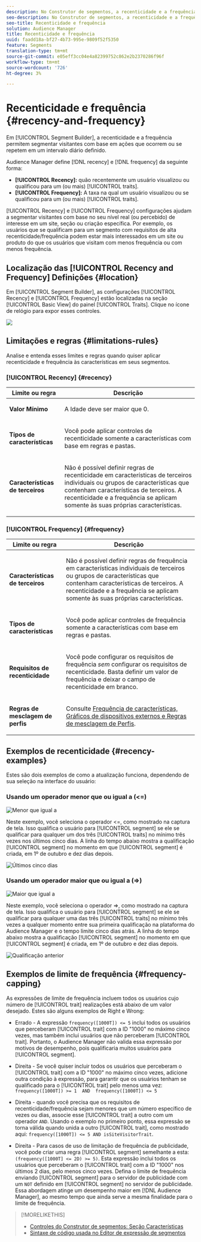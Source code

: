 ```yaml
---
description: No Construtor de segmentos, a recenticidade e a frequência permitem segmentar visitantes com base em ações que ocorrem ou se repetem em um intervalo diário definido.
seo-description: No Construtor de segmentos, a recenticidade e a frequência permitem segmentar visitantes com base em ações que ocorrem ou se repetem em um intervalo diário definido.
seo-title: Recenticidade e frequência
solution: Audience Manager
title: Recenticidade e frequência
uuid: faadd18a-bf27-4b73-995e-9809f52f5350
feature: Segments
translation-type: tm+mt
source-git-commit: e05eff3cc04e4a82399752c862e2b2370286f96f
workflow-type: tm+mt
source-wordcount: '726'
ht-degree: 3%

---
```



# Recenticidade e frequência {#recency-and-frequency}

Em [!UICONTROL Segment Builder], a recenticidade e a frequência permitem segmentar visitantes com base em ações que ocorrem ou se repetem em um intervalo diário definido.

Audience Manager define [!DNL recency] e [!DNL frequency] da seguinte forma:

* **[!UICONTROL Recency]:** quão recentemente um usuário visualizou ou qualificou para um (ou mais)  [!UICONTROL traits].
* **[!UICONTROL Frequency]:** A taxa na qual um usuário visualizou ou se qualificou para um (ou mais)  [!UICONTROL traits].

[!UICONTROL Recency] e  [!UICONTROL Frequency] configurações ajudam a segmentar visitantes com base no seu nível real (ou percebido) de interesse em um site, seção ou criação específica. Por exemplo, os usuários que se qualificam para um segmento com requisitos de alta recenticidade/frequência podem estar mais interessados em um site ou produto do que os usuários que visitam com menos frequência ou com menos frequência.

## Localização das [!UICONTROL Recency and Frequency] Definições {#location}

Em [!UICONTROL Segment Builder], as configurações [!UICONTROL Recency] e [!UICONTROL Frequency] estão localizadas na seção [!UICONTROL Basic View] do painel [!UICONTROL Traits]. Clique no ícone de relógio para expor esses controles.

![](assets/recency_frequency.png)

## Limitações e regras {#limitations-rules}

Analise e entenda esses limites e regras quando quiser aplicar recenticidade e frequência às características em seus segmentos.

### [!UICONTROL Recency] {#recency}

<table id="table_026064124C694D75B7A960457D50170B"> 
 <thead> 
  <tr> 
   <th colname="col1" class="entry"> Limite ou regra </th> 
   <th colname="col2" class="entry"> Descrição </th> 
  </tr> 
 </thead>
 <tbody> 
  <tr> 
   <td colname="col1"> <p> <b>Valor Mínimo</b> </p> </td> 
   <td colname="col2"> <p>A Idade deve ser maior que 0. </p> </td> 
  </tr>
  <tr> 
   <td colname="col1"> <p> <b>Tipos de características</b> </p> </td> 
   <td colname="col2"> <p>Você pode aplicar controles de recenticidade somente a características com base em regras e pastas. </p> </td> 
  </tr> 
  <tr> 
   <td colname="col1"> <p> <b>Características de terceiros</b> </p> </td> 
   <td colname="col2"> <p>Não é possível definir regras de recenticidade em características de terceiros individuais ou grupos de características que contenham características de terceiros. A recenticidade e a frequência se aplicam somente às suas próprias características. </p> </td> 
  </tr> 
 </tbody> 
</table>

### [!UICONTROL Frequency] {#frequency}

<table id="table_EBD621D26C8B4D03933E8C0753C892A7"> 
 <thead> 
  <tr> 
   <th colname="col1" class="entry"> Limite ou regra </th> 
   <th colname="col2" class="entry"> Descrição </th> 
  </tr> 
 </thead>
 <tbody> 
  <tr> 
   <td colname="col1"> <p> <b>Características de terceiros</b> </p> </td> 
   <td colname="col2"> <p>Não é possível definir regras de frequência em características individuais de terceiros ou grupos de características que contenham características de terceiros. A recenticidade e a frequência se aplicam somente às suas próprias características. </p> </td> 
  </tr> 
  <tr> 
   <td colname="col1"> <p> <b>Tipos de características</b> </p> </td> 
   <td colname="col2"> <p>Você pode aplicar controles de frequência somente a características com base em regras e pastas. </p> </td> 
  </tr> 
  <tr> 
   <td colname="col1"> <p> <b>Requisitos de recenticidade</b> </p> </td> 
   <td colname="col2"> <p>Você pode configurar os requisitos de frequência <i>sem</i> configurar os requisitos de recenticidade. Basta definir um valor de frequência e deixar o campo de recenticidade em branco. </p> </td> 
  </tr> 
  <tr> 
   <td colname="col1"> <p><b>Regras de mesclagem de perfis</b> </p> </td> 
   <td colname="col2"> <p>Consulte <a href="../../faq/faq-profile-merge.md#trait-freq-device-rules"> Frequência de características, Gráficos de dispositivos externos e Regras de mesclagem de Perfis</a>. </p> </td> 
  </tr> 
 </tbody> 
</table>

## Exemplos de recenticidade {#recency-examples}

Estes são dois exemplos de como a atualização funciona, dependendo de sua seleção na interface do usuário:

### Usando um operador menor que ou igual a (&lt;=)

![Menor que igual a](assets/less-than-equal-to.png)

Neste exemplo, você seleciona o operador &lt;=, como mostrado na captura de tela. Isso qualifica o usuário para [!UICONTROL segment] se ele se qualificar para qualquer um dos três [!UICONTROL traits] no mínimo três vezes nos últimos cinco dias. A linha do tempo abaixo mostra a qualificação [!UICONTROL segment] no momento em que [!UICONTROL segment] é criada, em 1º de outubro e dez dias depois.

![Últimos cinco dias](assets/last-5-days.png)

### Usando um operador maior que ou igual a (=>)

![Maior que igual a](assets/greater-than-equal-to.png)

Neste exemplo, você seleciona o operador =>, como mostrado na captura de tela. Isso qualifica o usuário para [!UICONTROL segment] se ele se qualificar para qualquer uma das três [!UICONTROL traits] no mínimo três vezes a qualquer momento entre sua primeira qualificação na plataforma do Audience Manager e o tempo limite cinco dias atrás. A linha do tempo abaixo mostra a qualificação [!UICONTROL segment] no momento em que [!UICONTROL segment] é criada, em 1º de outubro e dez dias depois.

![Qualificação anterior](assets/earlier-qualification.png)


## Exemplos de limite de frequência {#frequency-capping}

As expressões de limite de frequência incluem todos os usuários cujo número de [!UICONTROL trait] realizações está abaixo de um valor desejado. Estes são alguns exemplos de Right e Wrong:

* Errado - A expressão `frequency([1000T]) <= 5` inclui todos os usuários que perceberam [!UICONTROL trait] com a ID &quot;1000&quot; no máximo cinco vezes, mas também inclui usuários que não perceberam [!UICONTROL trait]. Portanto, o Audience Manager não valida essa expressão por motivos de desempenho, pois qualificaria muitos usuários para [!UICONTROL segment].

* Direita - Se você quiser incluir todos os usuários que perceberam o [!UICONTROL trait] com a ID &quot;1000&quot; no máximo cinco vezes, adicione outra condição à expressão, para garantir que os usuários tenham se qualificado para o [!UICONTROL trait] pelo menos uma vez:  `frequency([1000T]) >= 1  AND  frequency([1000T]) <= 5`

* Direita - quando você precisa que os requisitos de recenticidade/frequência sejam menores que um número específico de vezes ou dias, associe esse [!UICONTROL trait] a outro com um operador `AND`. Usando o exemplo no primeiro ponto, essa expressão se torna válida quando unida a outro [!UICONTROL trait], como mostrado aqui: `frequency([1000T]) <= 5 AND isSiteVisitorTrait`.

* Direita - Para casos de uso de limitação de frequência de publicidade, você pode criar uma regra [!UICONTROL segment] semelhante a esta: `(frequency([1000T] <= 2D) >= 5)`. Esta expressão inclui todos os usuários que perceberam o [!UICONTROL trait] com a ID &quot;1000&quot; nos últimos 2 dias, pelo menos cinco vezes. Defina o limite de frequência enviando [!UICONTROL segment] para o servidor de publicidade com um `NOT` definido em [!UICONTROL segment] no servidor de publicidade. Essa abordagem atinge um desempenho maior em [!DNL Audience Manager], ao mesmo tempo que ainda serve a mesma finalidade para o limite de frequência.

>[!MORELIKETHIS]
>
>* [Controles do Construtor de segmentos: Seção Características](../../features/segments/segment-builder.md#segment-builder-controls-traits)
>* [Sintaxe de código usada no Editor de expressão de segmentos](../../features/segments/segment-code-syntax.md)

